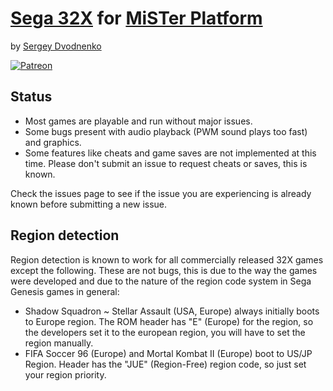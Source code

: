 # [Sega 32X](https://en.wikipedia.org/wiki/32X) for [MiSTer Platform](https://github.com/MiSTer-devel/Main_MiSTer/wiki)
by [Sergey Dvodnenko](https://github.com/srg320)

[![Patreon](https://img.shields.io/website?label=patreon&logo=patreon&style=social&url=https%3A%2F%2Fwww.patreon.com%2Fsrg320%2F)](https://www.patreon.com/srg320)

## Status
* Most games are playable and run without major issues.
* Some bugs present with audio playback (PWM sound plays too fast) and graphics.
* Some features like cheats and game saves are not implemented at this time. Please don't submit an issue to request cheats or saves, this is known.

Check the issues page to see if the issue you are experiencing is already known before submitting a new issue.

## Region detection
Region detection is known to work for all commercially released 32X games except the following. These are not bugs, this is due to the way the games were developed and due to the nature of the region code system in Sega Genesis games in general:

* Shadow Squadron ~ Stellar Assault (USA, Europe) always initially boots to Europe region. The ROM header has "E" (Europe) for the region, so the developers set it to the european region, you will have to set the region manually.
* FIFA Soccer 96 (Europe) and Mortal Kombat II (Europe) boot to US/JP Region. Header has the "JUE" (Region-Free) region code, so just set your region priority.
